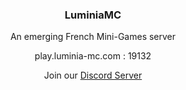 <div align="center">
  
### LuminiaMC

An emerging French Mini-Games server
  
play.luminia-mc.com : 19132

Join our [Discord Server](https://discord.gg/xnMt2mZPnc)
